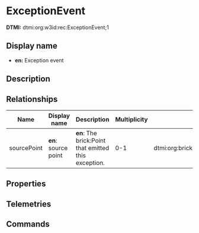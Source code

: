 # ExceptionEvent
**DTMI:** dtmi:org:w3id:rec:ExceptionEvent;1
## Display name
- **en:** Exception event
## Description
## Relationships
|Name|Display name|Description|Multiplicity|Target|Properties|
|-|-|-|-|-|-|
|sourcePoint|**en**: source point|**en**: The brick:Point that emitted this exception.|0-1|dtmi:org:brickschema:schema:Brick:Point;1|
## Properties
## Telemetries
## Commands
